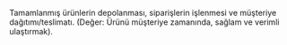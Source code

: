 Tamamlanmış ürünlerin depolanması, siparişlerin işlenmesi ve müşteriye dağıtımı/teslimatı. (Değer: Ürünü müşteriye zamanında, sağlam ve verimli ulaştırmak).